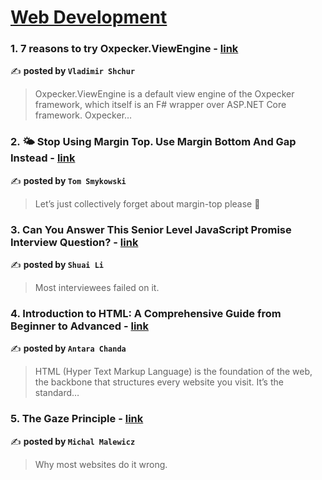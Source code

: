 
<h1><a href=https://medium.com/tag/web-development/recommended target="_blank" rel="noopener noreferrer">Web Development</a></h1>
<h3>1. 7 reasons to try Oxpecker.ViewEngine - <a href="https://medium.com/@lanayx/7-reasons-to-try-oxpecker-viewengine-af642b4d191c" target="_blank" rel="noopener noreferrer">link</a></h3>

✍️ **posted by `Vladimir Shchur`**

<blockquote>Oxpecker.ViewEngine is a default view engine of the Oxpecker framework, which itself is an F# wrapper over ASP.NET Core framework. Oxpecker…</blockquote>

<h3>2. 🌤️ Stop Using Margin Top. Use Margin Bottom And Gap Instead - <a href="https://medium.com/@tomaszs2/️-stop-using-margin-top-use-margin-bottom-and-gap-instead-0f13c84c14a2" target="_blank" rel="noopener noreferrer">link</a></h3>

✍️ **posted by `Tom Smykowski`**

<blockquote>Let’s just collectively forget about margin-top please 🙏</blockquote>

<h3>3. Can You Answer This Senior Level JavaScript Promise Interview Question? - <a href="https://medium.com/frontend-canteen/can-you-answer-this-senior-level-javascript-promise-interview-question-69f7b6ffc2e7" target="_blank" rel="noopener noreferrer">link</a></h3>

✍️ **posted by `Shuai Li`**

<blockquote>Most interviewees failed on it.</blockquote>

<h3>4. Introduction to HTML: A Comprehensive Guide from Beginner to Advanced - <a href="https://medium.com/@theameteurwriter/introduction-to-html-a-comprehensive-guide-from-beginner-to-advanced-7a6ad31fd98c" target="_blank" rel="noopener noreferrer">link</a></h3>

✍️ **posted by `Antara Chanda`**

<blockquote>HTML (Hyper Text Markup Language) is the foundation of the web, the backbone that structures every website you visit. It’s the standard…</blockquote>

<h3>5. The Gaze Principle - <a href="https://medium.com/@michalmalewicz/the-gaze-principle-d93508f5fc6b" target="_blank" rel="noopener noreferrer">link</a></h3>

✍️ **posted by `Michal Malewicz`**

<blockquote>Why most websites do it wrong.</blockquote>

